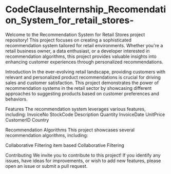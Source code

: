# CodeClauseInternship_Recomendation_System_for_retail_stores-

Welcome to the Recommendation System for Retail Stores project repository! This project focuses on creating a sophisticated recommendation system tailored for retail environments. Whether you're a retail business owner, a data enthusiast, or a developer interested in recommendation algorithms, this project provides valuable insights into enhancing customer experiences through personalized recommendations.

Introduction
In the ever-evolving retail landscape, providing customers with relevant and personalized product recommendations is crucial for driving sales and customer satisfaction. This project demonstrates the power of recommendation systems in the retail sector by showcasing different approaches to suggesting products based on customer preferences and behaviors.

Features
The recommendation system leverages various features, including:
InvoiceNo	StockCode	Description	Quantity	InvoiceDate	UnitPrice	CustomerID	Country

Recommendation Algorithms
This project showcases several recommendation algorithms, including:

Collaborative Filtering
item based  Collaborative Filtering

Contributing
We invite you to contribute to this project! If you identify any issues, have ideas for improvements, or wish to add new features, please open an issue or submit a pull request.
